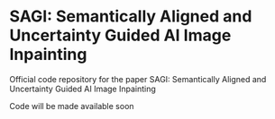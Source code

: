 # SAGI: Semantically Aligned and Uncertainty Guided AI Image Inpainting
Official code repository for the paper SAGI: Semantically Aligned and Uncertainty Guided AI Image Inpainting

Code will be made available soon
